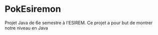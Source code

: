 # PokEsiremon
Projet Java de 6e semestre à l'ESIREM. Ce projet a pour but de montrer notre niveau en Java
